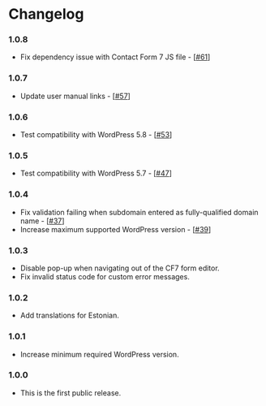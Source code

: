 # Changelog

### 1.0.8

- Fix dependency issue with Contact Form 7 JS file - [[#61](https://github.com/sendsmaily/smaily-cf7-plugin/pull/61)]

### 1.0.7

- Update user manual links - [[#57](https://github.com/sendsmaily/smaily-cf7-plugin/pull/57)]

### 1.0.6

- Test compatibility with WordPress 5.8 - [[#53](https://github.com/sendsmaily/smaily-cf7-plugin/pull/53)]

### 1.0.5

- Test compatibility with WordPress 5.7 - [[#47](https://github.com/sendsmaily/smaily-cf7-plugin/issues/47)]

### 1.0.4

- Fix validation failing when subdomain entered as fully-qualified domain name - [[#37](https://github.com/sendsmaily/smaily-cf7-plugin/issues/37)]
- Increase maximum supported WordPress version - [[#39](https://github.com/sendsmaily/smaily-cf7-plugin/issues/39)]

### 1.0.3

- Disable pop-up when navigating out of the CF7 form editor.
- Fix invalid status code for custom error messages.

### 1.0.2

- Add translations for Estonian.

### 1.0.1

- Increase minimum required WordPress version.

### 1.0.0

- This is the first public release.
